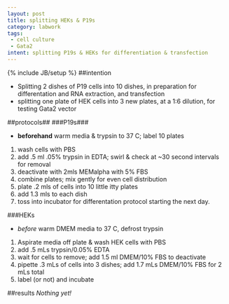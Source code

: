 ```yaml
---
layout: post
title: splitting HEKs & P19s
category: labwork
tags: 
 - cell culture
 - Gata2
intent: splitting P19s & HEKs for differentiation & transfection 
---
```

{% include JB/setup %}
##intention

 * Splitting 2 dishes of P19 cells into 10 dishes, in preparation for differentation and RNA extraction, and transfection
 * splitting one plate of HEK cells into 3 new plates, at a 1:6 dilution, for testing Gata2 vector

##protocols##
###P19s###
 * **beforehand** warm media & trypsin to 37 C; label 10 plates

 1. wash cells with PBS
 2. add .5 ml .05% trypsin in EDTA; swirl & check at ~30 second intervals for removal
 3. deactivate with 2mls MEMalpha with 5% FBS
 4. combine plates; mix gently for even cell distribution
 5. plate .2 mls of cells into 10 little itty plates
 6. add 1.3 mls to each dish
 7. toss into incubator for differentation protocol starting the next day.

###HEKs

 * *before* warm DMEM media to 37 C, defrost trypsin

 1. Aspirate media off plate & wash HEK cells with PBS
 2. add .5 mLs trypsin/0.05% EDTA
 3. wait for cells to remove; add 1.5 ml DMEM/10% FBS to deactivate
 4. pipette .3 mLs of cells into 3 dishes; add 1.7 mLs DMEM/10% FBS for 2 mLs total
 5. label (or not) and incubate

##results
*Nothing yet!*
